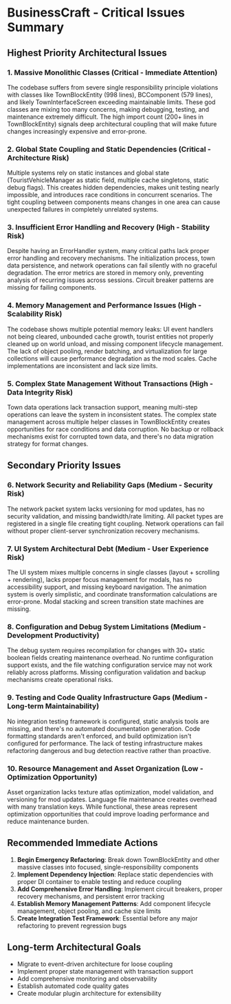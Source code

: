 # BusinessCraft - Critical Issues Summary

## Highest Priority Architectural Issues

### 1. Massive Monolithic Classes (Critical - Immediate Attention)
The codebase suffers from severe single responsibility principle violations with classes like TownBlockEntity (998 lines), BCComponent (579 lines), and likely TownInterfaceScreen exceeding maintainable limits. These god classes are mixing too many concerns, making debugging, testing, and maintenance extremely difficult. The high import count (200+ lines in TownBlockEntity) signals deep architectural coupling that will make future changes increasingly expensive and error-prone.

### 2. Global State Coupling and Static Dependencies (Critical - Architecture Risk)
Multiple systems rely on static instances and global state (TouristVehicleManager as static field, multiple cache singletons, static debug flags). This creates hidden dependencies, makes unit testing nearly impossible, and introduces race conditions in concurrent scenarios. The tight coupling between components means changes in one area can cause unexpected failures in completely unrelated systems.

### 3. Insufficient Error Handling and Recovery (High - Stability Risk)
Despite having an ErrorHandler system, many critical paths lack proper error handling and recovery mechanisms. The initialization process, town data persistence, and network operations can fail silently with no graceful degradation. The error metrics are stored in memory only, preventing analysis of recurring issues across sessions. Circuit breaker patterns are missing for failing components.

### 4. Memory Management and Performance Issues (High - Scalability Risk)
The codebase shows multiple potential memory leaks: UI event handlers not being cleared, unbounded cache growth, tourist entities not properly cleaned up on world unload, and missing component lifecycle management. The lack of object pooling, render batching, and virtualization for large collections will cause performance degradation as the mod scales. Cache implementations are inconsistent and lack size limits.

### 5. Complex State Management Without Transactions (High - Data Integrity Risk)
Town data operations lack transaction support, meaning multi-step operations can leave the system in inconsistent states. The complex state management across multiple helper classes in TownBlockEntity creates opportunities for race conditions and data corruption. No backup or rollback mechanisms exist for corrupted town data, and there's no data migration strategy for format changes.

## Secondary Priority Issues

### 6. Network Security and Reliability Gaps (Medium - Security Risk)
The network packet system lacks versioning for mod updates, has no security validation, and missing bandwidth/rate limiting. All packet types are registered in a single file creating tight coupling. Network operations can fail without proper client-server synchronization recovery mechanisms.

### 7. UI System Architectural Debt (Medium - User Experience Risk)
The UI system mixes multiple concerns in single classes (layout + scrolling + rendering), lacks proper focus management for modals, has no accessibility support, and missing keyboard navigation. The animation system is overly simplistic, and coordinate transformation calculations are error-prone. Modal stacking and screen transition state machines are missing.

### 8. Configuration and Debug System Limitations (Medium - Development Productivity)
The debug system requires recompilation for changes with 30+ static boolean fields creating maintenance overhead. No runtime configuration support exists, and the file watching configuration service may not work reliably across platforms. Missing configuration validation and backup mechanisms create operational risks.

### 9. Testing and Code Quality Infrastructure Gaps (Medium - Long-term Maintainability)
No integration testing framework is configured, static analysis tools are missing, and there's no automated documentation generation. Code formatting standards aren't enforced, and build optimization isn't configured for performance. The lack of testing infrastructure makes refactoring dangerous and bug detection reactive rather than proactive.

### 10. Resource Management and Asset Organization (Low - Optimization Opportunity)
Asset organization lacks texture atlas optimization, model validation, and versioning for mod updates. Language file maintenance creates overhead with many translation keys. While functional, these areas represent optimization opportunities that could improve loading performance and reduce maintenance burden.

## Recommended Immediate Actions

1. **Begin Emergency Refactoring**: Break down TownBlockEntity and other massive classes into focused, single-responsibility components
2. **Implement Dependency Injection**: Replace static dependencies with proper DI container to enable testing and reduce coupling
3. **Add Comprehensive Error Handling**: Implement circuit breakers, proper recovery mechanisms, and persistent error tracking
4. **Establish Memory Management Patterns**: Add component lifecycle management, object pooling, and cache size limits
5. **Create Integration Test Framework**: Essential before any major refactoring to prevent regression bugs

## Long-term Architectural Goals

- Migrate to event-driven architecture for loose coupling
- Implement proper state management with transaction support
- Add comprehensive monitoring and observability
- Establish automated code quality gates
- Create modular plugin architecture for extensibility 